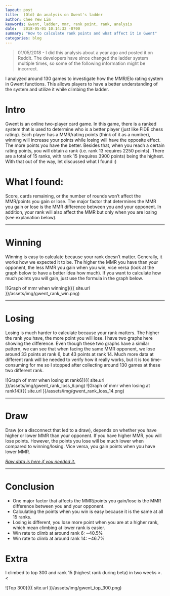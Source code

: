 ```yaml
---
layout: post
title:  (Old) An analysis on Gwent's ladder
author: Chee Yew Lim
keywords: Gwent, ladder, mmr, rank point, rank, analysis 
date:   2018-05-01 10:14:32 -0700
summary: "How to calculate rank points and what affect it in Gwent"
categories: blog
---
```


> 01/05/2018 - I did this analysis about a year ago and posted it on Reddit. The developers have since changed the ladder system multiple times, so some of the following information might be incorrect.  

I analyzed around 130 games to investigate how the MMR/Elo rating system in Gwent functions. This allows players to have a better understanding of the system and utilize it while climbing the ladder.  

# Intro 
Gwent is an online two-player card game. In this game, there is a ranked system that is used to determine who is a better player (just like FIDE chess rating). Each player has a MMR/rating points (think of it as a number), winning will increase your points while losing will have the opposite effect.
The more points you have the better. Besides that, when you reach a certain rating points, you will obtain a rank (i.e. rank 13 requires 2250 points). There are a total of 15 ranks, with rank 15 (requires 3900 points) being the highest. 
With that out of the way, let discussed what I found :)    

# What I found:
Score, cards remaining, or the number of rounds won’t affect the MMR/points you gain or lose. The major factor that determines the MMR you gain or lose is the MMR difference between you and your opponent. 
In addition, your rank will also affect the MMR but only when you are losing (see explanation below).   

---
    
# Winning  
Winning is easy to calculate because your rank doesn’t matter. Generally, it works how we expected it to be. The higher the MMR you have than your opponent, the less MMR you gain when you win, vice versa (look at the graph below to have a better idea how much). 
If you want to calculate how much points you will gain, just use the formula in the graph below. 

![Graph of mmr when winning]({{ site.url }}/assets/img/gwent_rank_win.png)

---

# Losing
Losing is much harder to calculate because your rank matters. The higher the rank you have, the more point you will lose. I have two graphs here showing the difference. 
Even though these two graphs have a similar pattern, we can see that when facing the same MMR opponent, we lose around 33 points at rank 6, but 43 points at rank 14. Much more data at different rank will be needed to verify how it really works, but it is too time-consuming for me so I stopped after collecting around 130 games at these two different rank.  

![Graph of mmr when losing at rank6]({{ site.url }}/assets/img/gwent_rank_loss_6.png)
![Graph of mmr when losing at rank14]({{ site.url }}/assets/img/gwent_rank_loss_14.png)

---

# Draw
Draw (or a disconnect that led to a draw), depends on whether you have higher or lower MMR than your opponent. If you have higher MMR, you will lose points. 
However, the points you lose will be much lower when compared to winning/losing. Vice versa, you gain points when you have lower MMR. 

[*Raw data is here if you needed it.*][raw-data] 

---

# Conclusion 
- One major factor that affects the MMR/points you gain/lose is the MMR difference between you and your opponent.
- Calculating the points when you win is easy because it is the same at all 15 ranks.
- Losing is different, you lose more point when you are at a higher rank, which mean climbing at lower rank is easier.
- Win rate to climb at around rank 6: ~40.5%
- Win rate to climb at around rank 14: ~46.7%

# Extra 
I climbed to top 300 and rank 15 (highest rank during beta) in two weeks >.<

![Top 300]({{ site.url }}/assets/img/gwent_top_300.png)


[raw-data]: https://docs.google.com/spreadsheets/d/1Q7Wi6Go1ahuDGGp2q5DeuFGslv2eIEoNWq_X62edY5M/edit#gid=0